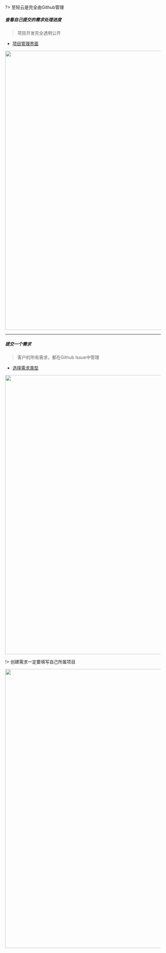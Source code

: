 ?> 至轻云是完全由Github管理

##### 查看自己提交的需求处理进度

> 项目开发完全透明公开

- [项目管理界面](https://github.com/orgs/isxcode/projects/7)

<img src="https://img.isxcode.com/picgo/20230415161544.png" width="900">

<hr/>

##### 提交一个需求

> 客户的所有需求，都在Github Issue中管理

- [选择需求类型](https://github.com/isxcode/spark-yun/issues/new/choose)

<img src="https://img.isxcode.com/picgo/20230415161935.png" width="900">

!> 创建需求一定要填写自己所属项目

<img src="https://img.isxcode.com/picgo/20230415162212.png" width="900">


